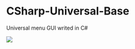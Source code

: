 # CSharp-Universal-Base
Universal menu GUI writed in C#

<img src="https://i.imgur.com/BcaLvYn.png" >
